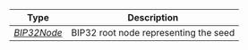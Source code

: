 |      Type      |              Description              |
| :------------: | :-----------------------------------: |
| [*BIP32Node*](types/#bip32node) | BIP32 root node representing the seed |
